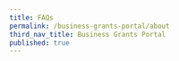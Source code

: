 ```yaml
---
title: FAQs
permalink: /business-grants-portal/about
third_nav_title: Business Grants Portal
published: true
---
```

<!-- <meta http-equiv="REFRESH" content="0;url=/business-grants-faqs/about"> -->

<script src="/jquery/jquery.min.js"></script>
<script src="/jquery/bp-menu-new-tab.js"></script>